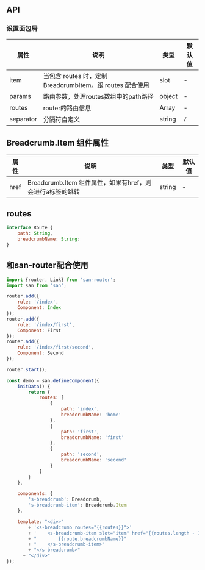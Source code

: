 ## API

### 设置面包屑

| 属性 | 说明 | 类型 | 默认值 |
| --- | --- | --- | --- |
| item| 当包含 routes 时，定制 BreadcrumbItem。跟 routes 配合使用 | slot | - |
| params | 路由参数，处理routes数组中的path路径 | object | - |
| routes | router的路由信息 | Array | - |
| separator | 分隔符自定义 | string | `/` |

## Breadcrumb.Item 组件属性
| 属性 | 说明 | 类型 | 默认值 |
| --- | --- | --- | --- |
| href | Breadcrumb.Item 组件属性，如果有href，则会进行a标签的跳转 | string | - |

## routes

```js
interface Route {
    path: String,
    breadcrumbName: String;
}
```

## 和san-router配合使用

```js
import {router, Link} from 'san-router';
import san from 'san';

router.add({
    rule: '/index',
    Component: Index
});
router.add({
    rule: '/index/first',
    Component: First
});
router.add({
    rule: '/index/first/second',
    Component: Second
});

router.start();

const demo = san.defineComponent({
    initData() {
        return { 
            routes: [
                {
                    path: 'index',
                    breadcrumbName: 'home'
                }, 
                {
                    path: 'first',
                    breadcrumbName: 'first'
                }, 
                {
                    path: 'second',
                    breadcrumbName: 'second'
                }
            ]
        }
    },

    components: {
        's-breadcrumb': Breadcrumb,
        's-breadcrumb-item': Breadcrumb.Item
    },

    template: "<div>"
        + '<s-breadcrumb routes="{{routes}}">'
        + '    <s-breadcrumb-item slot="item" href="{{routes.length - 1 > index ? route.breadcrumbName : \'\'}}">'
        + "        {{route.breadcrumbName}}"
        + "    </s-breadcrumb-item>"
        + "</s-breadcrumb>"
      + "</div>"
});
```